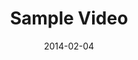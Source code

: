 ---
layout: media
title: "Sample Video"
date: 2014-02-04
description: "Sample Video Description"
video: "https://s3.amazonaws.com/crossroadsvideomessages/gift-of-freedom.mp4"
video-poster: "https://www.crossroads.net/players/media/mediumHz/givefreedom_still.jpg"
src: "/img/video/ki_craig_still.jpg"
---